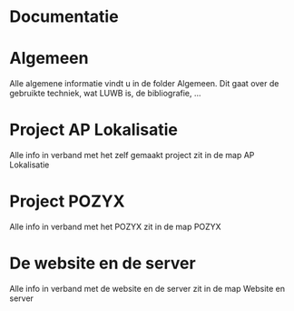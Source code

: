 # Documentatie
# Algemeen
Alle algemene informatie vindt u in de folder Algemeen. Dit gaat over de gebruikte techniek, wat LUWB is, de bibliografie, ...

# Project AP Lokalisatie
Alle info in verband met het zelf gemaakt project zit in de map AP Lokalisatie

# Project POZYX
Alle info in verband met het POZYX zit in de map POZYX

# De website en de server
Alle info in verband met de website en de server zit in de map Website en server
